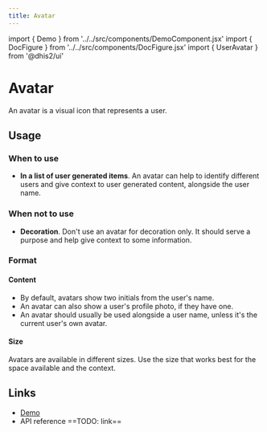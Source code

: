 ```yaml
---
title: Avatar
---
```


import { Demo } from '../../src/components/DemoComponent.jsx'
import { DocFigure } from '../../src/components/DocFigure.jsx'
import { UserAvatar } from '@dhis2/ui'

# Avatar

An avatar is a visual icon that represents a user.

<Demo>
    <UserAvatar name="Karimbe Olefeme"/>
</Demo>

## Usage

### When to use

-   **In a list of user generated items**. An avatar can help to identify different users and give context to user generated content, alongside the user name.

### When not to use

-   **Decoration**. Don't use an avatar for decoration only. It should serve a purpose and help give context to some information.

### Format

#### Content

-   By default, avatars show two initials from the user's name.
-   An avatar can also show a user's profile photo, if they have one.
-   An avatar should usually be used alongside a user name, unless it's the current user's own avatar.

#### Size

<Demo>
    <UserAvatar extrasmall name="Example Person"/>
    <UserAvatar  name="Example Person"/>
    <UserAvatar medium name="Example Person"/>
    <UserAvatar large name="Example Person"/>
    <UserAvatar extralarge name="Example Person"/>
</Demo>

Avatars are available in different sizes. Use the size that works best for the space available and the context.

## Links

-   [Demo](https://ui.dhis2.nu/demo/?path=/story/utils-user-avatar--default)
-   API reference ==TODO: link==
